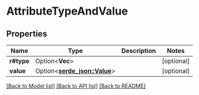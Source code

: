 # AttributeTypeAndValue

## Properties

Name | Type | Description | Notes
------------ | ------------- | ------------- | -------------
**r#type** | Option<**Vec<i64>**> |  | [optional]
**value** | Option<[**serde_json::Value**](.md)> |  | [optional]

[[Back to Model list]](../README.md#documentation-for-models) [[Back to API list]](../README.md#documentation-for-api-endpoints) [[Back to README]](../README.md)


